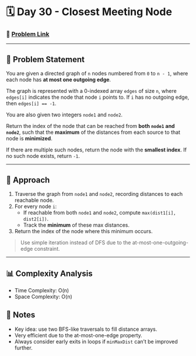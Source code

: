 # 🗓️ Day 30 - Closest Meeting Node

### 🔗 [Problem Link](https://leetcode.com/problems/find-closest-node-to-given-two-nodes/)  
---

## 📄 Problem Statement

You are given a directed graph of `n` nodes numbered from `0` to `n - 1`, where each node has **at most one outgoing edge**.

The graph is represented with a 0-indexed array `edges` of size `n`, where `edges[i]` indicates the node that node `i` points to. If `i` has no outgoing edge, then `edges[i] == -1`.

You are also given two integers `node1` and `node2`.

Return the index of the node that can be reached from **both `node1` and `node2`**, such that the **maximum** of the distances from each source to that node is **minimized**.

If there are multiple such nodes, return the node with the **smallest index**. If no such node exists, return `-1`.

---

## 🧠 Approach

1. Traverse the graph from `node1` and `node2`, recording distances to each reachable node.
2. For every node `i`:
   - If reachable from both `node1` and `node2`, compute `max(dist1[i], dist2[i])`.
   - Track the **minimum** of these max distances.
3. Return the index of the node where this minimum occurs.

> Use simple iteration instead of DFS due to the at-most-one-outgoing-edge constraint.

---

## 📊 Complexity Analysis
- Time Complexity: O(n)
- Space Complexity: O(n)

## 📝 Notes
- Key idea: use two BFS-like traversals to fill distance arrays.
- Very efficient due to the at-most-one-edge property.
- Always consider early exits in loops if  `minMaxDist` can’t be improved further.
